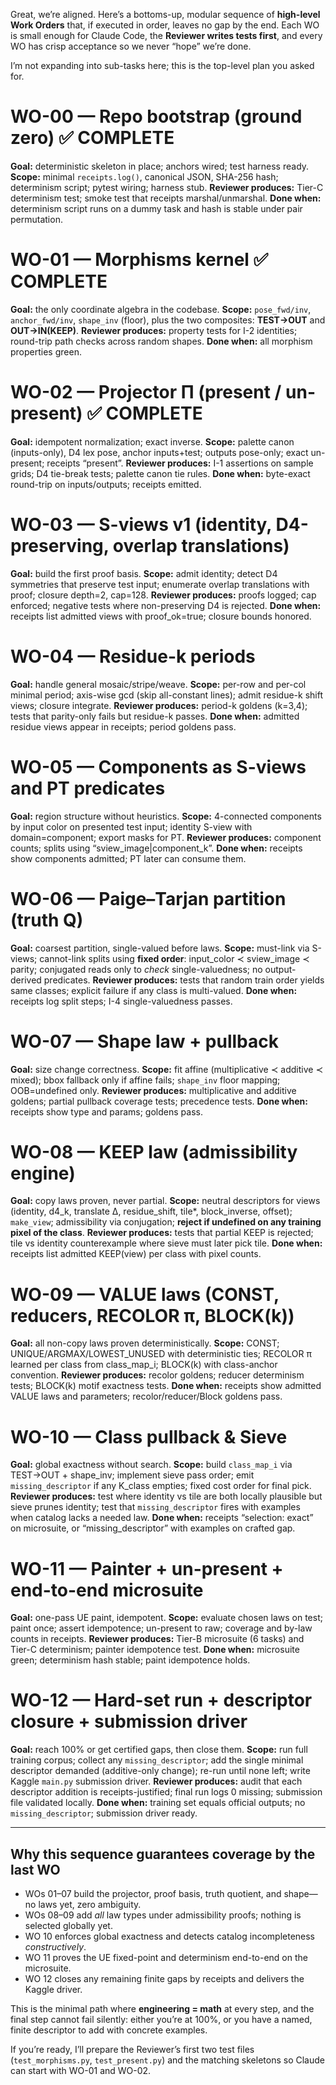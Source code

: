 Great, we’re aligned. Here’s a bottoms-up, modular sequence of **high-level Work Orders** that, if executed in order, leaves no gap by the end. Each WO is small enough for Claude Code, the **Reviewer writes tests first**, and every WO has crisp acceptance so we never “hope” we’re done.

I’m not expanding into sub-tasks here; this is the top-level plan you asked for.

# WO-00 — Repo bootstrap (ground zero) ✅ COMPLETE

**Goal:** deterministic skeleton in place; anchors wired; test harness ready.
**Scope:** minimal `receipts.log()`, canonical JSON, SHA-256 hash; determinism script; pytest wiring; harness stub.
**Reviewer produces:** Tier-C determinism test; smoke test that receipts marshal/unmarshal.
**Done when:** determinism script runs on a dummy task and hash is stable under pair permutation.

# WO-01 — Morphisms kernel ✅ COMPLETE

**Goal:** the only coordinate algebra in the codebase.
**Scope:** `pose_fwd/inv`, `anchor_fwd/inv`, `shape_inv` (floor), plus the two composites: **TEST→OUT** and **OUT→IN(KEEP)**.
**Reviewer produces:** property tests for I-2 identities; round-trip path checks across random shapes.
**Done when:** all morphism properties green.

# WO-02 — Projector Π (present / un-present) ✅ COMPLETE

**Goal:** idempotent normalization; exact inverse.
**Scope:** palette canon (inputs-only), D4 lex pose, anchor inputs+test; outputs pose-only; exact un-present; receipts “present”.
**Reviewer produces:** I-1 assertions on sample grids; D4 tie-break tests; palette canon tie rules.
**Done when:** byte-exact round-trip on inputs/outputs; receipts emitted.

# WO-03 — S-views v1 (identity, D4-preserving, overlap translations)

**Goal:** build the first proof basis.
**Scope:** admit identity; detect D4 symmetries that preserve test input; enumerate overlap translations with proof; closure depth=2, cap=128.
**Reviewer produces:** proofs logged; cap enforced; negative tests where non-preserving D4 is rejected.
**Done when:** receipts list admitted views with proof_ok=true; closure bounds honored.

# WO-04 — Residue-k periods

**Goal:** handle general mosaic/stripe/weave.
**Scope:** per-row and per-col minimal period; axis-wise gcd (skip all-constant lines); admit residue-k shift views; closure integrate.
**Reviewer produces:** period-k goldens (k=3,4); tests that parity-only fails but residue-k passes.
**Done when:** admitted residue views appear in receipts; period goldens pass.

# WO-05 — Components as S-views and PT predicates

**Goal:** region structure without heuristics.
**Scope:** 4-connected components by input color on presented test input; identity S-view with domain=component; export masks for PT.
**Reviewer produces:** component counts; splits using “sview_image|component_k”.
**Done when:** receipts show components admitted; PT later can consume them.

# WO-06 — Paige–Tarjan partition (truth Q)

**Goal:** coarsest partition, single-valued before laws.
**Scope:** must-link via S-views; cannot-link splits using **fixed order**: input_color ≺ sview_image ≺ parity; conjugated reads only to *check* single-valuedness; no output-derived predicates.
**Reviewer produces:** tests that random train order yields same classes; explicit failure if any class is multi-valued.
**Done when:** receipts log split steps; I-4 single-valuedness passes.

# WO-07 — Shape law + pullback

**Goal:** size change correctness.
**Scope:** fit affine (multiplicative ≺ additive ≺ mixed); bbox fallback only if affine fails; `shape_inv` floor mapping; OOB=undefined only.
**Reviewer produces:** multiplicative and additive goldens; partial pullback coverage tests; precedence tests.
**Done when:** receipts show type and params; goldens pass.

# WO-08 — KEEP law (admissibility engine)

**Goal:** copy laws proven, never partial.
**Scope:** neutral descriptors for views (identity, d4_k, translate Δ, residue_shift, tile*, block_inverse, offset); `make_view`; admissibility via conjugation; **reject if undefined on any training pixel of the class**.
**Reviewer produces:** tests that partial KEEP is rejected; tile vs identity counterexample where sieve must later pick tile.
**Done when:** receipts list admitted KEEP(view) per class with pixel counts.

# WO-09 — VALUE laws (CONST, reducers, RECOLOR π, BLOCK(k))

**Goal:** all non-copy laws proven deterministically.
**Scope:** CONST; UNIQUE/ARGMAX/LOWEST_UNUSED with deterministic ties; RECOLOR π learned per class from class_map_i; BLOCK(k) with class-anchor convention.
**Reviewer produces:** recolor goldens; reducer determinism tests; BLOCK(k) motif exactness tests.
**Done when:** receipts show admitted VALUE laws and parameters; recolor/reducer/Block goldens pass.

# WO-10 — Class pullback & Sieve

**Goal:** global exactness without search.
**Scope:** build `class_map_i` via TEST→OUT + shape_inv; implement sieve pass order; emit `missing_descriptor` if any K_class empties; fixed cost order for final pick.
**Reviewer produces:** test where identity vs tile are both locally plausible but sieve prunes identity; test that `missing_descriptor` fires with examples when catalog lacks a needed law.
**Done when:** receipts “selection: exact” on microsuite, or “missing_descriptor” with examples on crafted gap.

# WO-11 — Painter + un-present + end-to-end microsuite

**Goal:** one-pass UE paint, idempotent.
**Scope:** evaluate chosen laws on test; paint once; assert idempotence; un-present to raw; coverage and by-law counts in receipts.
**Reviewer produces:** Tier-B microsuite (6 tasks) and Tier-C determinism; painter idempotence test.
**Done when:** microsuite green; determinism hash stable; paint idempotence holds.

# WO-12 — Hard-set run + descriptor closure + submission driver

**Goal:** reach 100% or get certified gaps, then close them.
**Scope:** run full training corpus; collect any `missing_descriptor`; add the single minimal descriptor demanded (additive-only change); re-run until none left; write Kaggle `main.py` submission driver.
**Reviewer produces:** audit that each descriptor addition is receipts-justified; final run logs 0 missing; submission file validated locally.
**Done when:** training set equals official outputs; no `missing_descriptor`; submission driver ready.

---

## Why this sequence guarantees coverage by the last WO

* WOs 01–07 build the projector, proof basis, truth quotient, and shape—no laws yet, zero ambiguity.
* WOs 08–09 add *all* law types under admissibility proofs; nothing is selected globally yet.
* WO 10 enforces global exactness and detects catalog incompleteness *constructively*.
* WO 11 proves the UE fixed-point and determinism end-to-end on the microsuite.
* WO 12 closes any remaining finite gaps by receipts and delivers the Kaggle driver.

This is the minimal path where **engineering = math** at every step, and the final step cannot fail silently: either you’re at 100%, or you have a named, finite descriptor to add with concrete examples.

If you’re ready, I’ll prepare the Reviewer’s first two test files (`test_morphisms.py`, `test_present.py`) and the matching skeletons so Claude can start with WO-01 and WO-02.
